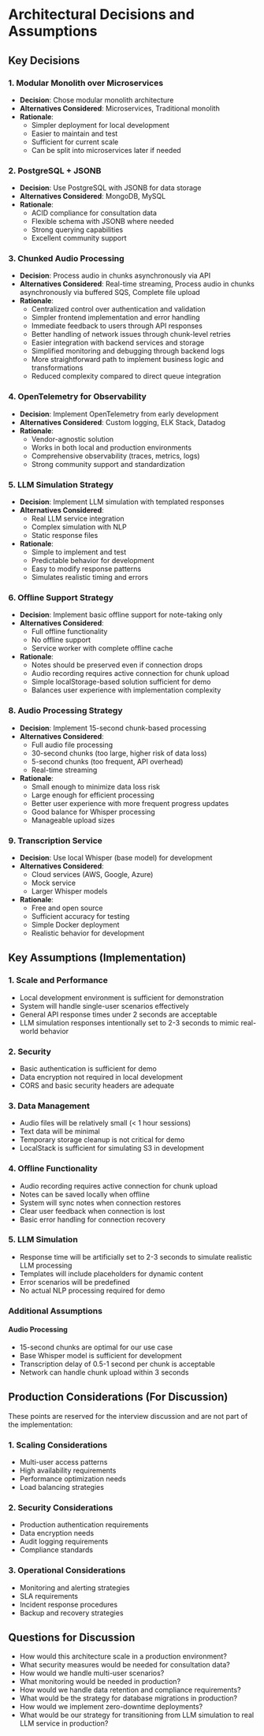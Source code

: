 # Architectural Decisions and Assumptions

## Key Decisions

### 1. Modular Monolith over Microservices
- **Decision**: Chose modular monolith architecture
- **Alternatives Considered**: Microservices, Traditional monolith
- **Rationale**: 
  - Simpler deployment for local development
  - Easier to maintain and test
  - Sufficient for current scale
  - Can be split into microservices later if needed

### 2. PostgreSQL + JSONB
- **Decision**: Use PostgreSQL with JSONB for data storage
- **Alternatives Considered**: MongoDB, MySQL
- **Rationale**:
  - ACID compliance for consultation data
  - Flexible schema with JSONB where needed
  - Strong querying capabilities
  - Excellent community support

### 3. Chunked Audio Processing
- **Decision**: Process audio in chunks asynchronously via API
- **Alternatives Considered**: Real-time streaming, Process audio in chunks asynchronously via buffered SQS, Complete file upload
- **Rationale**:
  - Centralized control over authentication and validation
  - Simpler frontend implementation and error handling
  - Immediate feedback to users through API responses
  - Better handling of network issues through chunk-level retries
  - Easier integration with backend services and storage
  - Simplified monitoring and debugging through backend logs
  - More straightforward path to implement business logic and transformations
  - Reduced complexity compared to direct queue integration

### 4. OpenTelemetry for Observability
- **Decision**: Implement OpenTelemetry from early development
- **Alternatives Considered**: Custom logging, ELK Stack, Datadog
- **Rationale**:
  - Vendor-agnostic solution
  - Works in both local and production environments
  - Comprehensive observability (traces, metrics, logs)
  - Strong community support and standardization

### 5. LLM Simulation Strategy
- **Decision**: Implement LLM simulation with templated responses
- **Alternatives Considered**: 
  - Real LLM service integration
  - Complex simulation with NLP
  - Static response files
- **Rationale**:
  - Simple to implement and test
  - Predictable behavior for development
  - Easy to modify response patterns
  - Simulates realistic timing and errors

### 6. Offline Support Strategy
- **Decision**: Implement basic offline support for note-taking only
- **Alternatives Considered**: 
  - Full offline functionality
  - No offline support
  - Service worker with complete offline cache
- **Rationale**:
  - Notes should be preserved even if connection drops
  - Audio recording requires active connection for chunk upload
  - Simple localStorage-based solution sufficient for demo
  - Balances user experience with implementation complexity

### 8. Audio Processing Strategy
- **Decision**: Implement 15-second chunk-based processing
- **Alternatives Considered**: 
  - Full audio file processing
  - 30-second chunks (too large, higher risk of data loss)
  - 5-second chunks (too frequent, API overhead)
  - Real-time streaming
- **Rationale**:
  - Small enough to minimize data loss risk
  - Large enough for efficient processing
  - Better user experience with more frequent progress updates
  - Good balance for Whisper processing
  - Manageable upload sizes

### 9. Transcription Service
- **Decision**: Use local Whisper (base model) for development
- **Alternatives Considered**: 
  - Cloud services (AWS, Google, Azure)
  - Mock service
  - Larger Whisper models
- **Rationale**:
  - Free and open source
  - Sufficient accuracy for testing
  - Simple Docker deployment
  - Realistic behavior for development

## Key Assumptions (Implementation)

### 1. Scale and Performance
- Local development environment is sufficient for demonstration
- System will handle single-user scenarios effectively
- General API response times under 2 seconds are acceptable
- LLM simulation responses intentionally set to 2-3 seconds to mimic real-world behavior

### 2. Security
- Basic authentication is sufficient for demo
- Data encryption not required in local development
- CORS and basic security headers are adequate

### 3. Data Management
- Audio files will be relatively small (< 1 hour sessions)
- Text data will be minimal
- Temporary storage cleanup is not critical for demo
- LocalStack is sufficient for simulating S3 in development

### 4. Offline Functionality
- Audio recording requires active connection for chunk upload
- Notes can be saved locally when offline
- System will sync notes when connection restores
- Clear user feedback when connection is lost
- Basic error handling for connection recovery

### 5. LLM Simulation
- Response time will be artificially set to 2-3 seconds to simulate realistic LLM processing
- Templates will include placeholders for dynamic content
- Error scenarios will be predefined
- No actual NLP processing required for demo

### Additional Assumptions
#### Audio Processing
- 15-second chunks are optimal for our use case
- Base Whisper model is sufficient for development
- Transcription delay of 0.5-1 second per chunk is acceptable
- Network can handle chunk upload within 3 seconds

## Production Considerations (For Discussion)
These points are reserved for the interview discussion and are not part of the implementation:

### 1. Scaling Considerations
- Multi-user access patterns
- High availability requirements
- Performance optimization needs
- Load balancing strategies

### 2. Security Considerations
- Production authentication requirements
- Data encryption needs
- Audit logging requirements
- Compliance standards

### 3. Operational Considerations
- Monitoring and alerting strategies
- SLA requirements
- Incident response procedures
- Backup and recovery strategies

## Questions for Discussion
- How would this architecture scale in a production environment?
- What security measures would be needed for consultation data?
- How would we handle multi-user scenarios?
- What monitoring would be needed in production?
- How would we handle data retention and compliance requirements?
- What would be the strategy for database migrations in production?
- How would we implement zero-downtime deployments?
- What would be our strategy for transitioning from LLM simulation to real LLM service in production? 